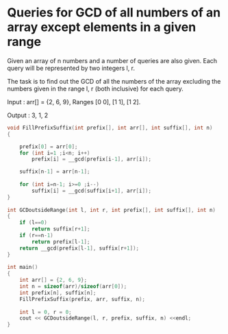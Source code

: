 # Queries for GCD of all numbers of an array except elements in a given range

Given an array of n numbers and a number of queries are also given. Each query will be represented by two integers l, r.
        
The task is to find out the GCD of all the numbers of the array excluding the numbers given in the range l, r (both inclusive) for each query.
        
Input : arr[] = {2, 6, 9}, Ranges [0 0], [1 1], [1 2].
        
Output : 3, 1, 2 
        
```cpp
void FillPrefixSuffix(int prefix[], int arr[], int suffix[], int n) 
{ 

    prefix[0] = arr[0]; 
    for (int i=1 ;i<n; i++) 
        prefix[i] = __gcd(prefix[i-1], arr[i]); 

    suffix[n-1] = arr[n-1]; 
  
    for (int i=n-1; i>=0 ;i--) 
        suffix[i] = __gcd(suffix[i+1], arr[i]); 
} 
  
int GCDoutsideRange(int l, int r, int prefix[], int suffix[], int n) 
{ 
    if (l==0) 
        return suffix[r+1]; 
    if (r==n-1) 
        return prefix[l-1]; 
    return __gcd(prefix[l-1], suffix[r+1]); 
} 
  
int main() 
{ 
    int arr[] = {2, 6, 9}; 
    int n = sizeof(arr)/sizeof(arr[0]); 
    int prefix[n], suffix[n]; 
    FillPrefixSuffix(prefix, arr, suffix, n); 
  
    int l = 0, r = 0; 
    cout << GCDoutsideRange(l, r, prefix, suffix, n) <<endl;
} 
```
